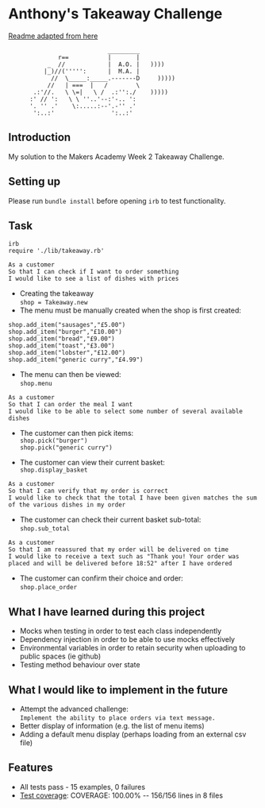 Anthony's Takeaway Challenge
=================
[Readme adapted from here](https://github.com/makersacademy/takeaway-challenge)

```
                            _________
              r==           |       |
           _  //            |  A.O. |   ))))
          |_)//(''''':      |  M.A. |
            //  \_____:_____.-------D     )))))
           //   | ===  |   /        \
       .:'//.   \ \=|   \ /  .:'':./    )))))
      :' // ':   \ \ ''..'--:'-.. ':
      '. '' .'    \:.....:--'.-'' .'
       ':..:'                ':..:'

 ```

Introduction
-------

My solution to the Makers Academy Week 2 Takeaway Challenge.


Setting up  
-----  

Please run `bundle install` before opening `irb` to test functionality.  

Task  
-----

`irb`  
`require './lib/takeaway.rb'`

```
As a customer
So that I can check if I want to order something
I would like to see a list of dishes with prices
```

* Creating the takeaway  
`shop = Takeaway.new`
* The menu must be manually created when the shop is first created:  
  
`shop.add_item("sausages","£5.00")`    
`shop.add_item("burger","£10.00")`  
`shop.add_item("bread","£9.00")`  
`shop.add_item("toast","£3.00")`  
`shop.add_item("lobster","£12.00")`  
`shop.add_item("generic curry","£4.99")`  
  
* The menu can then be viewed:  
`shop.menu`  

```
As a customer
So that I can order the meal I want
I would like to be able to select some number of several available dishes
```
* The customer can then pick items:  
`shop.pick("burger")`  
`shop.pick("generic curry")`  
  
* The customer can view their current basket:  
`shop.display_basket`  
```
As a customer
So that I can verify that my order is correct
I would like to check that the total I have been given matches the sum of the various dishes in my order
```
* The customer can check their current basket sub-total:  
`shop.sub_total`  
```
As a customer
So that I am reassured that my order will be delivered on time
I would like to receive a text such as "Thank you! Your order was placed and will be delivered before 18:52" after I have ordered
```
* The customer can confirm their choice and order:  
`shop.place_order`  
  
What I have learned during this project  
-----  
  
* Mocks when testing in order to test each class independently
* Dependency injection in order to be able to use mocks effectively
* Environmental variables in order to retain security when uploading to public spaces (ie github)
* Testing method behaviour over state

What I would like to implement in the future  
-----  

* Attempt the advanced challenge:  
`Implement the ability to place orders via text message.`
* Better display of information (e.g. the list of menu items)
* Adding a default menu display (perhaps loading from an external csv file)

Features
-----

* All tests pass - 15 examples, 0 failures
* [Test coverage](https://github.com/makersacademy/course/blob/main/pills/test_coverage.md): COVERAGE: 100.00% -- 156/156 lines in 8 files
